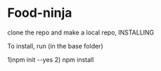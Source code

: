 # Food-ninja
clone the repo and make a local repo,
INSTALLING

To install, run (in the base folder)

1)npm init --yes
2) npm install
